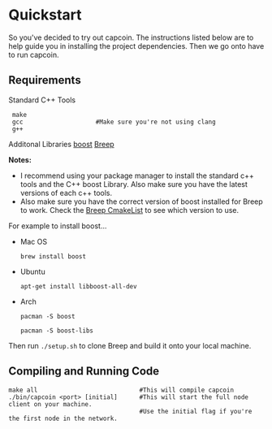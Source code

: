 
# Quickstart
So you've decided to try out capcoin. The instructions listed below are to help guide you in installing the project dependencies. Then we go onto have to run capcoin.

## Requirements
Standard C++ Tools
```
 make
 gcc					#Make sure you're not using clang
 g++
 ```
 
 Additonal Libraries
[boost](https://www.boost.org/users/download/)
[Breep](https://github.com/Organic-Code/Breep)


**Notes:**

 - I recommend using your package manager to install the standard c++ tools and  the C++ boost Library. Also make sure you have the latest versions of each c++ tools.
 - Also make sure you have the correct version of boost installed for Breep to work. Check the [Breep CmakeList](https://github.com/Organic-Code/Breep/blob/master/CMakeLists.txt) to see which version to use.

For example to install boost...
- Mac OS

	```brew install boost ```
	
- Ubuntu

	```apt-get install libboost-all-dev ```
	
- Arch

	```pacman -S boost ```
	
	```pacman -S boost-libs ```

Then run ```./setup.sh``` to clone Breep and build it onto your local machine.

## Compiling and Running Code
```
make all							#This will compile capcoin
./bin/capcoin <port> [initial]		#This will start the full node client on your machine.
									#Use the initial flag if you're the first node in the network.
```

